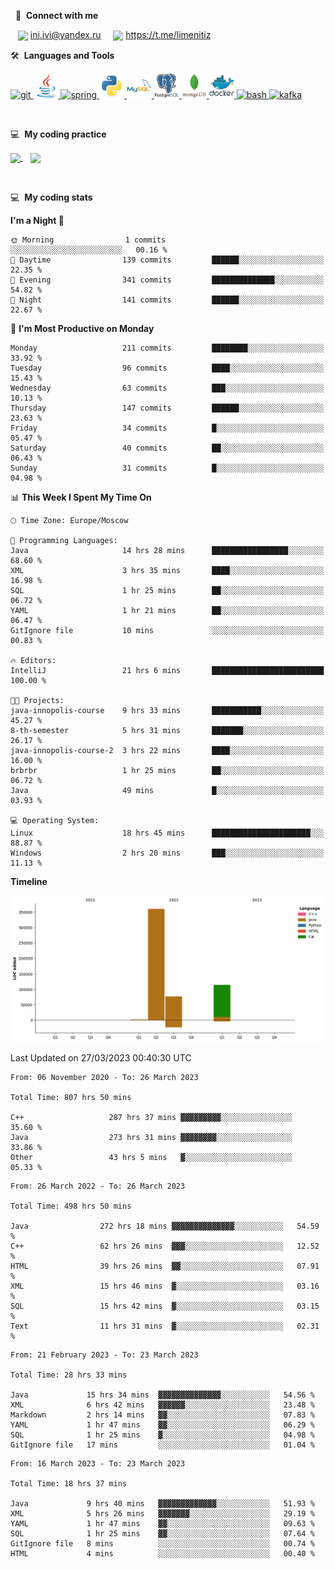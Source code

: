<!-- https://github.com/lowlighter/metrics -->
<!-- https://www.vectorlogo.zone/ -->
<!-- https://www.svgrepo.com/ -->

&nbsp; 🔗 &nbsp;**Connect with me**
&nbsp; <p align="left">
        &nbsp;&nbsp;
        <span>
            <img align="center"
                src="https://user-images.githubusercontent.com/60324635/179626886-1219e9ee-75c0-42ed-a26b-d4ef24ed306c.svg"
                height="30px"/>
            ini.ivi@yandex.ru
        </span>
        &nbsp;&nbsp;&nbsp;
        <span>
            <img align="center"
                    src="https://user-images.githubusercontent.com/60324635/179626979-f490e684-520a-46a3-9f2e-1b3d291b8372.svg"
                    height="30px"/>
            https://t.me/limenitiz
        </span>
</p>

<!-- 
![Metrics](/github-metrics.svg)
<br>

![Wwakatime stats](https://github-readme-stats-taupe-two.vercel.app/api/wakatime?username=limenitiz&hide_title=true&hide_border=true&langs_count=5&bg_color=00000000&text_color=777) 
-->

🛠️ &nbsp;**Languages and Tools**
<p align="left">
    <a href="https://git-scm.com/" target="_blank" rel="noreferrer">
        <img src="https://www.vectorlogo.zone/logos/git-scm/git-scm-icon.svg"
            alt="git" width="40" height="40" />
    </a>
    <a href="https://www.java.com" target="_blank" rel="noreferrer"> <img
            src="https://raw.githubusercontent.com/devicons/devicon/master/icons/java/java-original.svg"
            alt="java" width="40" height="40" /> </a>
    <a href="https://spring.io/" target="_blank" rel="noreferrer">
        <img src="https://www.vectorlogo.zone/logos/springio/springio-icon.svg"
            alt="spring" width="40" height="40" />
    </a>
    <a href="https://www.python.org" target="_blank" rel="noreferrer">
        <img src="https://raw.githubusercontent.com/devicons/devicon/master/icons/python/python-original.svg"
            alt="python" width="40" height="40" />
    </a>
    <a href="https://www.mysql.com/" target="_blank" rel="noreferrer">
        <img src="https://raw.githubusercontent.com/devicons/devicon/master/icons/mysql/mysql-original-wordmark.svg"
            alt="mysql" width="40" height="40" />
    </a>
    <a href="https://www.postgresql.org" target="_blank" rel="noreferrer">
        <img src="https://raw.githubusercontent.com/devicons/devicon/master/icons/postgresql/postgresql-original-wordmark.svg"
            alt="postgresql" width="40" height="40" />
    </a>
    <a href="https://www.mongodb.com/" target="_blank" rel="noreferrer">
        <img src="https://raw.githubusercontent.com/devicons/devicon/master/icons/mongodb/mongodb-original-wordmark.svg"
            alt="mongodb" width="40" height="40" />
    </a>
    <a href="https://www.docker.com/" target="_blank" rel="noreferrer">
        <img src="https://raw.githubusercontent.com/devicons/devicon/master/icons/docker/docker-original-wordmark.svg"
            alt="docker" width="40" height="40" />
    </a>
    <a href="https://www.gnu.org/software/bash/" target="_blank" rel="noreferrer">
        <img src="https://www.vectorlogo.zone/logos/gnu_bash/gnu_bash-icon.svg"
            alt="bash" width="40" height="40" />
    </a>
    <a href="https://kafka.apache.org/" target="_blank" rel="noreferrer">
        <img src="https://www.vectorlogo.zone/logos/apache_kafka/apache_kafka-icon.svg"
            alt="kafka" width="40" height="40" />
    </a>
</p>
<br>

💻 &nbsp;**My coding practice**
<p align="left">
    <a href="https://www.leetcode.com/limenitiz" target="blank"><img align="center"
            src="https://upload.wikimedia.org/wikipedia/commons/0/0a/LeetCode_Logo_black_with_text.svg"
            height="40"/>
    </a>
    &nbsp;&nbsp;
    <a href="https://www.hackerrank.com/limenitiz" target="blank"><img align="center"
            src="https://d1ka33fs6lvw5x.cloudfront.net/hackerrank/assets/styleguide/logo_wordmark-f5c5eb61ab0a154c3ed9eda24d0b9e31.svg"
            height="40"/>
    </a>
</p>

<br>


💻 &nbsp;**My coding stats**

<!--START_SECTION:waka-readme-stats-total-->
**I'm a Night 🦉** 

```text
🌞 Morning                1 commits           ░░░░░░░░░░░░░░░░░░░░░░░░░   00.16 % 
🌆 Daytime                139 commits         ██████░░░░░░░░░░░░░░░░░░░   22.35 % 
🌃 Evening                341 commits         ██████████████░░░░░░░░░░░   54.82 % 
🌙 Night                  141 commits         ██████░░░░░░░░░░░░░░░░░░░   22.67 % 
```
📅 **I'm Most Productive on Monday** 

```text
Monday                   211 commits         ████████░░░░░░░░░░░░░░░░░   33.92 % 
Tuesday                  96 commits          ████░░░░░░░░░░░░░░░░░░░░░   15.43 % 
Wednesday                63 commits          ███░░░░░░░░░░░░░░░░░░░░░░   10.13 % 
Thursday                 147 commits         ██████░░░░░░░░░░░░░░░░░░░   23.63 % 
Friday                   34 commits          █░░░░░░░░░░░░░░░░░░░░░░░░   05.47 % 
Saturday                 40 commits          ██░░░░░░░░░░░░░░░░░░░░░░░   06.43 % 
Sunday                   31 commits          █░░░░░░░░░░░░░░░░░░░░░░░░   04.98 % 
```


📊 **This Week I Spent My Time On** 

```text
🕑︎ Time Zone: Europe/Moscow

💬 Programming Languages: 
Java                     14 hrs 28 mins      █████████████████░░░░░░░░   68.60 % 
XML                      3 hrs 35 mins       ████░░░░░░░░░░░░░░░░░░░░░   16.98 % 
SQL                      1 hr 25 mins        ██░░░░░░░░░░░░░░░░░░░░░░░   06.72 % 
YAML                     1 hr 21 mins        ██░░░░░░░░░░░░░░░░░░░░░░░   06.47 % 
GitIgnore file           10 mins             ░░░░░░░░░░░░░░░░░░░░░░░░░   00.83 % 

🔥 Editors: 
IntelliJ                 21 hrs 6 mins       █████████████████████████   100.00 % 

🐱‍💻 Projects: 
java-innopolis-course    9 hrs 33 mins       ███████████░░░░░░░░░░░░░░   45.27 % 
8-th-semester            5 hrs 31 mins       ███████░░░░░░░░░░░░░░░░░░   26.17 % 
java-innopolis-course-2  3 hrs 22 mins       ████░░░░░░░░░░░░░░░░░░░░░   16.00 % 
brbrbr                   1 hr 25 mins        ██░░░░░░░░░░░░░░░░░░░░░░░   06.72 % 
Java                     49 mins             █░░░░░░░░░░░░░░░░░░░░░░░░   03.93 % 

💻 Operating System: 
Linux                    18 hrs 45 mins      ██████████████████████░░░   88.87 % 
Windows                  2 hrs 20 mins       ███░░░░░░░░░░░░░░░░░░░░░░   11.13 % 
```

**Timeline**

![Lines of Code chart](https://raw.githubusercontent.com/limenitiz/limenitiz/master/assets/bar_graph.png)


 Last Updated on 27/03/2023 00:40:30 UTC
<!--END_SECTION:waka-readme-stats-total-->

<!--START_SECTION:wakaReadmeTotal-->

```text
From: 06 November 2020 - To: 26 March 2023

Total Time: 807 hrs 50 mins

C++                   287 hrs 37 mins ▓▓▓▓▓▓▓▓▓░░░░░░░░░░░░░░░░   35.60 %
Java                  273 hrs 31 mins ▓▓▓▓▓▓▓▓░░░░░░░░░░░░░░░░░   33.86 %
Other                 43 hrs 5 mins   ▓░░░░░░░░░░░░░░░░░░░░░░░░   05.33 %
```

<!--END_SECTION:wakaReadmeTotal-->

<!--START_SECTION:wakaReadmeYear-->

```text
From: 26 March 2022 - To: 26 March 2023

Total Time: 498 hrs 50 mins

Java                272 hrs 18 mins ▓▓▓▓▓▓▓▓▓▓▓▓▓▓░░░░░░░░░░░   54.59 %
C++                 62 hrs 26 mins  ▓▓▓░░░░░░░░░░░░░░░░░░░░░░   12.52 %
HTML                39 hrs 26 mins  ▓▓░░░░░░░░░░░░░░░░░░░░░░░   07.91 %
XML                 15 hrs 46 mins  ▓░░░░░░░░░░░░░░░░░░░░░░░░   03.16 %
SQL                 15 hrs 42 mins  ▓░░░░░░░░░░░░░░░░░░░░░░░░   03.15 %
Text                11 hrs 31 mins  ▓░░░░░░░░░░░░░░░░░░░░░░░░   02.31 %
```

<!--END_SECTION:wakaReadmeYear-->

<!--START_SECTION:wakaReadmeMonth-->

```text
From: 21 February 2023 - To: 23 March 2023

Total Time: 28 hrs 33 mins

Java             15 hrs 34 mins  ▓▓▓▓▓▓▓▓▓▓▓▓▓▓░░░░░░░░░░░   54.56 %
XML              6 hrs 42 mins   ▓▓▓▓▓▓░░░░░░░░░░░░░░░░░░░   23.48 %
Markdown         2 hrs 14 mins   ▓▓░░░░░░░░░░░░░░░░░░░░░░░   07.83 %
YAML             1 hr 47 mins    ▓▓░░░░░░░░░░░░░░░░░░░░░░░   06.29 %
SQL              1 hr 25 mins    ▓░░░░░░░░░░░░░░░░░░░░░░░░   04.98 %
GitIgnore file   17 mins         ░░░░░░░░░░░░░░░░░░░░░░░░░   01.04 %
```

<!--END_SECTION:wakaReadmeMonth-->

<!--START_SECTION:wakaReadmeWeek-->

```text
From: 16 March 2023 - To: 23 March 2023

Total Time: 18 hrs 37 mins

Java             9 hrs 40 mins   ▓▓▓▓▓▓▓▓▓▓▓▓▓░░░░░░░░░░░░   51.93 %
XML              5 hrs 26 mins   ▓▓▓▓▓▓▓░░░░░░░░░░░░░░░░░░   29.19 %
YAML             1 hr 47 mins    ▓▓░░░░░░░░░░░░░░░░░░░░░░░   09.63 %
SQL              1 hr 25 mins    ▓▓░░░░░░░░░░░░░░░░░░░░░░░   07.64 %
GitIgnore file   8 mins          ░░░░░░░░░░░░░░░░░░░░░░░░░   00.74 %
HTML             4 mins          ░░░░░░░░░░░░░░░░░░░░░░░░░   00.40 %
```

<!--END_SECTION:wakaReadmeWeek-->

